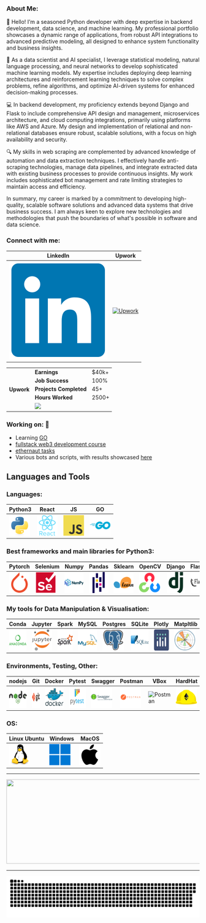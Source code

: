 ### About Me:    
👋 Hello! I’m a seasoned Python developer with deep expertise in backend development, data science, and machine learning. My professional portfolio showcases a dynamic range of applications, from robust API integrations to advanced predictive modeling, all designed to enhance system functionality and business insights.

🧠 As a data scientist and AI specialist, I leverage statistical modeling, natural language processing, and neural networks to develop sophisticated machine learning models. My expertise includes deploying deep learning architectures and reinforcement learning techniques to solve complex problems, refine algorithms, and optimize AI-driven systems for enhanced decision-making processes.

💻 In backend development, my proficiency extends beyond Django and Flask to include comprehensive API design and management, microservices architecture, and cloud computing integrations, primarily using platforms like AWS and Azure. My design and implementation of relational and non-relational databases ensure robust, scalable solutions, with a focus on high availability and security.

🔍 My skills in web scraping are complemented by advanced knowledge of automation and data extraction techniques. I effectively handle anti-scraping technologies, manage data pipelines, and integrate extracted data with existing business processes to provide continuous insights. My work includes sophisticated bot management and rate limiting strategies to maintain access and efficiency.

In summary, my career is marked by a commitment to developing high-quality, scalable software solutions and advanced data systems that drive business success. I am always keen to explore new technologies and methodologies that push the boundaries of what's possible in software and data science.      
   
### Connect with me:
| LinkedIn | Upwork                                                                                                                                                                  |
|----------|-------------------------------------------------------------------------------------------------------------------------------------------------------------------------|
| [![LinkedIn](https://github.com/devicons/devicon/blob/master/icons/linkedin/linkedin-original.svg)](https://www.linkedin.com/in/faheem-shehzad-846736231/) | [![Upwork](https://upload.wikimedia.org/wikipedia/commons/thumb/d/d2/Upwork-logo.svg/100px-Upwork-logo.svg.png)](https://www.upwork.com/freelancers/faheempythonexpert) |


<table>
  <tr>
    <td rowspan="5"><b>Upwork</b></td>
    <td><b>Earnings</b></td>
    <td>$40k+</td>
  </tr>
  <tr>
    <td><b>Job Success</b></td>
    <td>100%</td>
  </tr>
  <tr>
    <td><b>Projects Completed</b></td>
    <td>45+</td>
  </tr>
  <tr>
    <td><b>Hours Worked</b></td>
    <td>2500+</td>
  </tr>
  <tr>
    <td colspan="2"><img src="https://support.upwork.com/hc/article_attachments/18508714027923" style="width: 250px; height: auto;"></td>
  </tr>
</table>



### Working on: 🚀

- Learning [GO](https://github.com/sammorozov/go_basics_study)
- [fullstack web3 development course](https://github.com/sammorozov/full_course_crypto_32) 
- [ethernaut tasks](https://github.com/sammorozov/ethernaut_source_tasks)
- Various bots and scripts, with results showcased [here](https://t.me/from_the_teapot_to_the_investor)


## Languages and Tools 
<div>

### Languages:
| Python3 | React | JS | GO |
|---------|-------|----|----|
| <img src="https://github.com/devicons/devicon/blob/master/icons/python/python-original.svg" title="Python" alt="Python" width="55" height="55"/> | <img src="https://github.com/devicons/devicon/blob/master/icons/react/react-original-wordmark.svg" title="React" alt="React" width="55" height="55"/> | <img src="https://github.com/devicons/devicon/blob/master/icons/javascript/javascript-original.svg" title="JavaScript" alt="JavaScript" width="55" height="55"/> | <img src="https://github.com/devicons/devicon/blob/master/icons/go/go-original-wordmark.svg" title="Go" alt="Go" width="55" height="55"/> |
 

### Best frameworks and main libraries for Python3:

| Pytorch | Selenium | Numpy | Pandas | Sklearn | OpenCV | Django | Flask |
|----------|----------|----------|----------|----------|----------|----------|----------|
|  <img src="https://github.com/devicons/devicon/blob/master/icons/pytorch/pytorch-original.svg" title="Pytorch"  alt="Pytorch" width="55" height="55"/>|  <img src="https://github.com/devicons/devicon/blob/master/icons/selenium/selenium-original.svg" title="Selenium"  alt="Selenium" width="55" height="55"/>|  <img src="https://github.com/devicons/devicon/blob/master/icons/numpy/numpy-original-wordmark.svg" title="Numpy" alt="Numpy" width="55" height="55"/>|  <img src="https://github.com/devicons/devicon/blob/master/icons/pandas/pandas-original.svg" title="Pandas" alt="Pandas" width="55" height="55"/>|  <img src="https://github.com/devicons/devicon/blob/master/icons/scikitlearn/scikitlearn-original.svg" title="sklearn" alt="sklearn" width="55" height="55"/>| <img src="https://github.com/devicons/devicon/blob/master/icons/opencv/opencv-original.svg" title="mpl" alt="mpl" width="55" height="55"/>| <img src="https://github.com/devicons/devicon/blob/master/icons/django/django-plain.svg" title="mpl" alt="mpl" width="55" height="55"/>| <img src="https://github.com/devicons/devicon/blob/master/icons/flask/flask-original-wordmark.svg" title="mpl" alt="mpl" width="55" height="55"/>|



### My tools for Data Manipulation & Visualisation:

| Conda | Jupyter | Spark | MySQL | Postgres | SQLite | Plotly | Matpltlib |
|----------|----------|----------|----------|----------|----------|----------|----------|
|<img src="https://github.com/devicons/devicon/blob/master/icons/anaconda/anaconda-original-wordmark.svg" title="Anaconda" alt="Conda" width="55" height="55"/>|<img src="https://github.com/devicons/devicon/blob/master/icons/jupyter/jupyter-original-wordmark.svg" title="Jupiter" alt="Jupiter" width="55" height="55"/>|<img src="https://github.com/devicons/devicon/blob/master/icons/apachespark/apachespark-original-wordmark.svg" title="Spark" alt="Spark" width="55" height="55"/>|<img src="https://github.com/devicons/devicon/blob/master/icons/mysql/mysql-original-wordmark.svg" title="MySQL" alt="MySQL" width="55" height="55"/>|<img src="https://github.com/devicons/devicon/blob/master/icons/postgresql/postgresql-original.svg" title="pg" alt="pg" width="55" height="55"/>|<img src="https://github.com/devicons/devicon/blob/master/icons/sqlite/sqlite-original-wordmark.svg" title="SQLite" alt="SQLite" width="55" height="55"/>|<img src="https://github.com/devicons/devicon/blob/master/icons/plotly/plotly-original.svg" title="plotly" alt="pltly" width="55" height="55"/> | <img src="https://github.com/devicons/devicon/blob/master/icons/matplotlib/matplotlib-original.svg" title="plotly" alt="pltly" width="55" height="55"/> |

  
### Environments, Testing, Other:

| nodejs | Git | Docker | Pytest | Swagger | Postman | VBox | HardHat |
|----------|----------|----------|----------|----------|----------|----------|----------|
|<img src="https://github.com/devicons/devicon/blob/master/icons/nodejs/nodejs-original-wordmark.svg" title="nodejs" alt="NodeJS" width="55" height="55"/>|<img src="https://github.com/devicons/devicon/blob/master/icons/git/git-original-wordmark.svg" title="Git" alt="Git" width="55" height="55"/>|<img src="https://github.com/devicons/devicon/blob/master/icons/docker/docker-original-wordmark.svg" title="Docker" alt="Docker" width="55" height="55"/>|<img src="https://github.com/devicons/devicon/blob/master/icons/pytest/pytest-original-wordmark.svg" title="pytest" alt="pytest" width="55" height="55"/>|  <img src="https://github.com/devicons/devicon/blob/master/icons/swagger/swagger-original-wordmark.svg" title="Swagger" alt="Swagger" width="55" height="55"/>|  <img src="https://github.com/devicons/devicon/blob/master/icons/postman/postman-original-wordmark.svg" title="Postman" alt="Postman" width="55" height="55"/>|<img src="https://banner2.cleanpng.com/20190501/xvt/kisspng-computer-icons-virtualbox-portable-network-graphic-virtualbox-icon-of-line-style-available-in-svg-5cca247f73f9e3.6112721115567514874751.jpg" title="Postman" alt="Postman" width="55" height="55"/>| <img src="https://github.com/devicons/devicon/blob/master/icons/hardhat/hardhat-original.svg" title="Swagger" alt="Swagger" width="55" height="55"/>|


### OS:

| Linux Ubuntu | Windows | MacOS |
|---------------------------------------------------------------------------------------------------------------------------------------------|--------------------------------------------------------------------------------------------------------------------------------------------------|----------------------------------------------------------------------------------------------------------------------------------------------------------------------------|
| <img src="https://github.com/devicons/devicon/blob/master/icons/linux/linux-original.svg" title="Linux" alt="Linux" width="55" height="55"/> | <img src="https://github.com/devicons/devicon/blob/master/icons/windows11/windows11-original.svg" title="Ubuntu" alt="Ubuntu" width="55" height="55"/> | <img src="https://github.com/devicons/devicon/blob/master/icons/apple/apple-original.svg" title="Linux" alt="Linux" width="55" height="55"/> |


---

  
<p align="center">
  <img width="800" height="220" src="https://streak-stats.demolab.com?user=faheemshahzad6&theme=highcontrast&hide_border=true&border_radius=5&card_width=800">
</p>


---


<p align="center">
 <img width="1000" src="assets/github-snake.svg" alt="snake"/>
</p></div>




